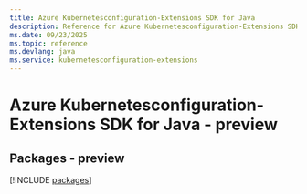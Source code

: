 ```yaml
---
title: Azure Kubernetesconfiguration-Extensions SDK for Java
description: Reference for Azure Kubernetesconfiguration-Extensions SDK for Java
ms.date: 09/23/2025
ms.topic: reference
ms.devlang: java
ms.service: kubernetesconfiguration-extensions
---
```

# Azure Kubernetesconfiguration-Extensions SDK for Java - preview
## Packages - preview
[!INCLUDE [packages](kubernetesconfiguration-extensions-index.md)]